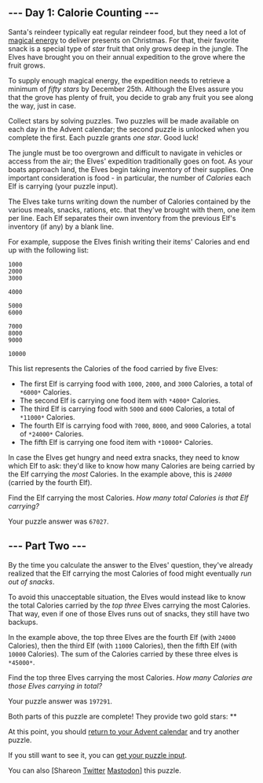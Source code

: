 \--- Day 1: Calorie Counting ---
----------

Santa's reindeer typically eat regular reindeer food, but they need a lot of [magical energy](/2018/day/25) to deliver presents on Christmas. For that, their favorite snack is a special type of *star* fruit that only grows deep in the jungle. The Elves have brought you on their annual expedition to the grove where the fruit grows.

To supply enough magical energy, the expedition needs to retrieve a minimum of *fifty stars* by December 25th. Although the Elves assure you that the grove has plenty of fruit, you decide to grab any fruit you see along the way, just in case.

Collect stars by solving puzzles. Two puzzles will be made available on each day in the Advent calendar; the second puzzle is unlocked when you complete the first. Each puzzle grants *one star*. Good luck!

The jungle must be too overgrown and difficult to navigate in vehicles or access from the air; the Elves' expedition traditionally goes on foot. As your boats approach land, the Elves begin taking inventory of their supplies. One important consideration is food - in particular, the number of *Calories* each Elf is carrying (your puzzle input).

The Elves take turns writing down the number of Calories contained by the various meals, snacks, rations, etc. that they've brought with them, one item per line. Each Elf separates their own inventory from the previous Elf's inventory (if any) by a blank line.

For example, suppose the Elves finish writing their items' Calories and end up with the following list:

```
1000
2000
3000

4000

5000
6000

7000
8000
9000

10000

```

This list represents the Calories of the food carried by five Elves:

* The first Elf is carrying food with `1000`, `2000`, and `3000` Calories, a total of `*6000*` Calories.
* The second Elf is carrying one food item with `*4000*` Calories.
* The third Elf is carrying food with `5000` and `6000` Calories, a total of `*11000*` Calories.
* The fourth Elf is carrying food with `7000`, `8000`, and `9000` Calories, a total of `*24000*` Calories.
* The fifth Elf is carrying one food item with `*10000*` Calories.

In case the Elves get hungry and need extra snacks, they need to know which Elf to ask: they'd like to know how many Calories are being carried by the Elf carrying the *most* Calories. In the example above, this is *`24000`* (carried by the fourth Elf).

Find the Elf carrying the most Calories. *How many total Calories is that Elf carrying?*

Your puzzle answer was `67027`.

\--- Part Two ---
----------

By the time you calculate the answer to the Elves' question, they've already realized that the Elf carrying the most Calories of food might eventually *run out of snacks*.

To avoid this unacceptable situation, the Elves would instead like to know the total Calories carried by the *top three* Elves carrying the most Calories. That way, even if one of those Elves runs out of snacks, they still have two backups.

In the example above, the top three Elves are the fourth Elf (with `24000` Calories), then the third Elf (with `11000` Calories), then the fifth Elf (with `10000` Calories). The sum of the Calories carried by these three elves is `*45000*`.

Find the top three Elves carrying the most Calories. *How many Calories are those Elves carrying in total?*

Your puzzle answer was `197291`.

Both parts of this puzzle are complete! They provide two gold stars: \*\*

At this point, you should [return to your Advent calendar](/2022) and try another puzzle.

If you still want to see it, you can [get your puzzle input](1/input).

You can also [Shareon [Twitter](https://twitter.com/intent/tweet?text=I%27ve+completed+%22Calorie+Counting%22+%2D+Day+1+%2D+Advent+of+Code+2022&url=https%3A%2F%2Fadventofcode%2Ecom%2F2022%2Fday%2F1&related=ericwastl&hashtags=AdventOfCode) [Mastodon](javascript:void(0);)] this puzzle.